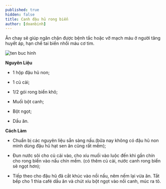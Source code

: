 ```yaml
---
published: true
hidden: false
title: Canh đậu hủ rong biển
author: [doanbinh] 
---
```

Ăn chay sẽ giúp ngăn chặn được bệnh tắc hoặc vỡ mạch máu ở người tăng huyết áp, hạn chế tai biến nhồi máu cơ tim.

![ten buc hinh](https://media.cooky.vn/recipe/g2/15820/s800x500/recipe15820-635814557522674638.jpg "ten buc hinh")

**Nguyên Liệu**

+ 1 hộp đậu hũ non;

+ 1 củ cải;

+ 1/2 gói rong biển khô;

+ Muối bột canh;

+ Bột ngọt;

+ Dầu ăn.

**Cách Làm**

+ Chuẩn bị các nguyên liệu sẵn sàng nấu.(bữa nay không có đậu hũ non mình dùng đậu hũ hạt sen ăn cũng rất mềm);

+ Đun nước sôi cho củ cải vào, cho xíu muối vào luộc đến khi gần chín cho rong biển vào nấu chín mềm. (có thêm củ cải, nước canh rong biển sẽ ngọt hơn);

+ Tiếp theo cho đậu hũ đã cắt khúc vào nồi nấu, nêm nếm lại vừa ăn. Tắt bếp cho 1 thìa café dầu ăn và chút xíu bột ngọt vào nồi canh, múc ra tô.